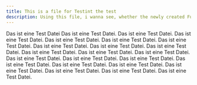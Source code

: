 ```yaml
---
title: This is a file for Testint the test
description: Using this file, i wanna see, whether the newly created Function in the test is working properly
---
```

Das ist eine Test Datei
Das ist eine Test Datei. Das ist eine Test Datei.
Das ist eine Test Datei. Das ist eine Test Datei. Das ist eine Test Datei.
Das ist eine Test Datei. Das ist eine Test Datei. Das ist eine Test Datei. Das ist eine Test Datei.
Das ist eine Test Datei. Das ist eine Test Datei. Das ist eine Test Datei. Das ist eine Test Datei. Das ist eine Test Datei.
Das ist eine Test Datei. Das ist eine Test Datei. Das ist eine Test Datei. Das ist eine Test Datei. Das ist eine Test Datei. Das ist eine Test Datei.
Das ist eine Test Datei. Das ist eine Test Datei.
